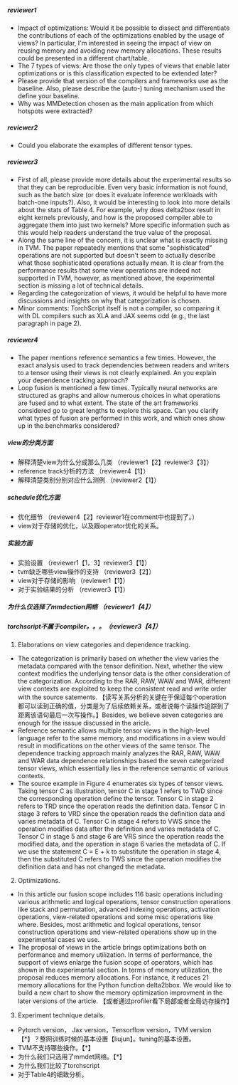 ##### reviewer1
- Impact of optimizations: Would it be possible to dissect and differentiate the contributions of each 
of the optimizations enabled by the usage of views? In particular, I'm interested in seeing the impact 
of view on reusing memory and avoiding new memory allocations. 
These results could be presented in a different chart/table.
- The 7 types of views: Are those the only types of views that enable later 
optimizations or is this classification expected to be extended later?
- Please provide that version of the compilers and frameworks use as the baseline. 
Also, please describe the (auto-) tuning mechanism used the define your baseline.
- Why was MMDetection chosen as the main application from which hotspots were extracted?

##### reviewer2
- Could you elaborate the examples of different tensor types.

##### reviewer3
- First of all, please provide more details about the experimental results 
so that they can be reproducible. Even very basic information is not found, 
such as the batch size (or does it evaluate inference workloads with batch-one inputs?). 
Also, it would be interesting to look into more details about the stats of Table 4. 
For example, why does delta2box result in eight kernels previously, and 
how is the proposed compiler able to aggregate them into just two kernels? 
More specific information such as this would help readers understand the true value of the proposal.
- Along the same line of the concern, it is unclear what is exactly missing in TVM. 
The paper repeatedly mentions that some "sophisticated" operations are not supported 
but doesn't seem to actually describe what those sophisticated operations actually mean. 
It is clear from the performance results that some view operations are indeed not supported in TVM, 
however, as mentioned above, the experimental section is missing a lot of technical details.
- Regarding the categorization of views, it would be helpful to have more discussions and insights on why that categorization is chosen.
- Minor comments: TorchScript itself is not a compiler, 
so comparing it with DL compilers such as XLA and JAX seems odd (e.g., the last paragraph in page 2).

##### reviewer4
- The paper mentions reference semantics a few times. However, the exact analysis used to track dependencies 
between readers and writers to a tensor using their views is not clearly explained. An you explain your dependence tracking approach?
- Loop fusion is mentioned a few times. Typically neural networks are structured as graphs and allow numerous choices in what operations 
are fused and to what extent. The state of the art frameworks considered go to great lengths to explore this space. Can you clarify what 
types of fusion are performed in this work, and which ones show up in the benchmarks considered?


##### view的分类方面
- 解释清楚view为什么分成那么几类 （reviewer1【2】reviewer3【3】）
- reference track分析的方法 （reviewer4【1】）
- 解释清楚类别分别对应什么测例 （reviewer2【1】）

##### schedule优化方面
- 优化细节 （reviewer4【2】reviewer1在comment中也提到了。）
- view对于存储的优化，以及跟operator优化的关系。

##### 实验方面
- 实验设置 （reviewer1【1，3】reviewer3【1】）
- tvm缺乏哪些view操作的支持 （reviewer3【2】）
- view对于存储的影响 （reviewer1【1】）
- 对于实验结果的分析 （reviewer3【1】）

##### 为什么仅选择了mmdection网络 （reviewer1【4】）
##### torchscript不属于compiler。。。（reviewer3【4】）


1. Elaborations on view categories and dependence tracking. 
- The categorization is primarily based on whether the view varies the metadata compared with the tensor definition. Next, whether the view context 
modifies the underlying tensor data is the other consideration of the categorization. According to the RAR, RAW, WAW and WAR, different view contexts are exploited to keep the consistent read and write order with the source satements. 【读写关系分析的关键在于保证每个operation都可以读到正确的值，分类是为了后续依赖关系，或者说每个读操作追踪到了距离该语句最后一次写操作。】Besides, we believe seven categories are enough for the isssue discussed in the aricle.
- Reference semantic allows multiple tensor views in the high-level language refer to the same memory, and modifications in a view would result in modifications on the other views of the same tensor. The dependence tracking approach mainly analyzes the RAR, RAW, WAW and WAR data dependence relationships based the seven categorized tensor views, which essentially lies in the reference semantic of various contexts.
- The source example in Figure 4 enumerates six types of tensor views. Taking tensor C as illustration, tensor C in stage 1 refers to TWD since the corresponding operation define the tensor. Tensor C in stage 2 refers to TRD since the operation reads the definition data. Tensor C in stage 3 refers
to VRD since the operation reads the definition data and varies metadata of C. Tensor C in stage 4 refers to VWS since the operation modifies data after the definition and varies metadata of C. Tensor C in stage 5 and stage 6 are VRS since the operation reads the modified data, and the operation in stage 6
varies the metadata of C. If we use the statement C = E + k to substitute the operation in stage 4, then the substituted C refers to TWS since the operation modifies the definition data and has not changed the metadata.

2. Optimizations.
- In this article our fusion scope includes 116 basic operations including various arithmetic and logical operations, tensor construction operations like stack and permutation, advanced indexing operations, activation operations, view-related operations and some misc operations like where. Besides, most arithmetic and logical operations, tensor construction operations and view-related operations show up in the experimental cases we use.
- The proposal of views in the article brings optimizations both on performance and memory utilization. In terms of performance, the support of views 
enlarge the fusion scope of operators, which has shown in the experimental section. In terms of memory utilization, the proposal reduces memory allocations. For instance, it reduces 21 memory allocations for the Python function delta2bbox. We would like to build a new chart to show the memory
optimization improvment in the later versions of the article. 【或者通过profiler看下局部或者全局访存操作】

3. Experiment technique details.
- Pytorch version， Jax version，Tensorflow version，TVM version【*】？整网训练时候的基本设置【liujun】。tuning的基本设置。
- TVM不支持哪些操作。【*】
- 为什么我们只选用了mmdet网络。【*】
- 为什么我们比较了torchscript
- 对于Table4的细致分析。














